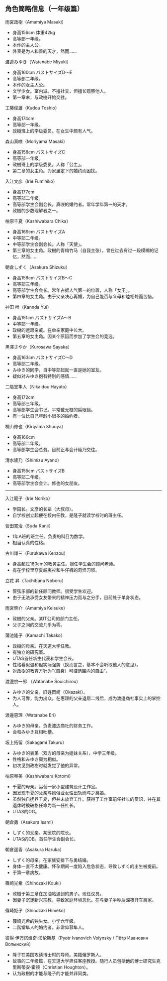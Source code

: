 ## 角色简略信息（一年级篇）

雨宮政樹（Amamiya Masaki）

* 身高156cm 体重42kg
* 高等部一年级。
* 本作的主人公。
* 外表是为人和善的天才，然而……

渡邊みゆき（Watanabe Miyuki）

* 身高160cm バストサイズD～E
* 高等部二年级。
* 本作的女主人公。
* 文学少女。室内派。不擅社交，但擅长观察他人。
* 第一章末，与政樹开始交往。

工藤俊雄（Kudou Toshio）

* 身高174cm
* 高等部一年级。
* 政樹班上的学级委员。在女生中颇有人气。

森山真咲（Moriyama Masaki）

* 身高158cm バストサイズC
* 高等部一年级。
* 政樹班上的学级委员。人称「公主」。
* 第二章的女主角。为家里定下的婚约而困扰。

入江文彦（Irie Fumihiko）

* 身高177cm
* 高等部二年级。
* 高等部学生会副会长。真咲的婚约者。常年学年第一的天才。
* 政樹的少数理解者之一。

柏原千夏（Kashiwabara Chika）

* 身高169cm バストサイズA
* 中等部二年级。
* 中等部学生会副会长。人称「天使」。
* 第三章的女主角。政樹的青梅竹马（自我主张）。曾在过去有过一段模糊的记忆，然而……

朝倉しずく（Asakura Shizuku）

* 身高158cm バストサイズB～C
* 高等部三年级。
* 高等部学生会会长。常年占据人气第一的位置，人称「女王」。
* 第四章的女主角。由于父亲决心再婚，为自己能否与义母和睦相处而苦恼。

神田 唯（Kannda Yui）

* 身高151cm バストサイズA～B
* 中等部一年级。
* 政樹的远房亲戚。在单亲家庭中长大。
* 第五章的女主角。因某个原因而参加了学生会的竞选。

黒澤さやか（Kurosawa Sayaka）

* 身高163cm バストサイズC～D
* 高等部二年级。
* みゆき的同学，自中等部起就一直是她的室友。
* 疑似对みゆき抱有特别的感情……

二階堂隼人（Nikaidou Hayato）

* 身高172cm
* 高等部三年级。
* 高等部学生会书记。平常戴无框的扁眼镜。
* 有一位比自己年龄小很多的婚约者。

桐山修也（Kiriyama Shuuya）

* 身高166cm
* 高等部二年级。
* 高等部学生会总务。目前正与会计綾乃交往。

清水綾乃（Shimizu Ayano）

* 身高155cm バストサイズB
* 高等部二年级。
* 高等部学生会会计。修也的女朋友。

***

入江範子（Irie Noriko）

* 学园长。文彦的长辈（大叔母）。
* 自学校创立起便在校内任教，是隆子就读学校时的班主任。

菅田寛治（Suda Kanji）

* 1年A班的班主任。负责的科目为数学。
* 相当认真的性格。

古川謙三（Furukawa Kenzou）

* 身高超过180cm的教务主任。担任学生会的顾问老师。
* 有在学校里穿夏威夷衫和牛仔裤的奇怪习惯。

立花 昇（Tachibana Noboru）

* 管弦乐部的新任顾问教师。很受学生欢迎。
* 由于无法承受女友带来的精神压力而与之分手，目前处于单身状态。

雨宮啓介（Amamiya Keisuke）

* 政樹的父亲。某IT公司的部门主任。
* 父子之间的交流几乎为零。

蒲池隆子（Kamachi Takako）

* 政樹的母亲。在天道大学任教。
* 有独立的研究室。
* UTAS首任新生代表和学生会长。
* 性格看似温和但实际强势（换而言之，基本不会听取他人的意见）。
* 对政樹的教育方针为“（自身）可控范围内的自由”。

渡邊宗一郎 （Watanabe Souichirou）

* みゆき的父亲，旧姓岡崎（Okazaki）。
* 为人可靠，能力出众。在惠理的父亲退居二线后，成为渡邊商社事实上的掌控人。

渡邊恵理（Watanabe Eri）

* みゆき的母亲，负责渡边商社的财务工作。
* 会和みゆき互相吐槽。

坂上拓留（Sakagami Takuru）

* みゆき的表弟（双方的母亲为姐妹关系），中学三年级。
* 性格和みゆき颇为相似。
* 初次见到政樹时就发觉了他的异常。

柏原琴美（Kashiwabara Kotomi）

* 千夏的母亲。运营一家小型建筑设计工作室。
* 因发现千夏的父亲与风俗业女性出轨而与之离婚。
* 虽然独自抚养千夏，但并未放弃工作。获得了工作室前任社长的赏识，并在其退休时被破格任命为新一任社长。
* UTAS的OG。

朝倉勇（Asakura Isami）

* しずく的父亲。某医院的院长。
* UTAS的OB。首任学生会副会长。

朝倉遥香（Asakura Haruka）

* しずく的母亲。在家族安排下与勇结婚。
* 身体一直不太健康。怀孕期间一度陷入危急状态，导致しずく的出生被提前。
* 于第一章病故。

篠崎光希（Shinozaki Kouki）

* 政樹于第三章在加油站遇到的男子。现任议员。
* 因妻子沉迷新兴宗教，导致家庭环境恶化。在与妻子争吵后深夜开车离家。

篠崎姫子（Shinozaki Himeko）

* 篠崎光希的独生女。小学六年级。
* 二階堂隼人的婚约者。非常仰慕隼人。

彼得·伊万诺维奇·沃伦斯基（Pyotr Ivanovich Volynsky / Пётр Иванович Волынский）

* 隆子在美国攻读博士时的导师。美籍俄罗斯人。
* 故事的二年级篇，在天道大学担任客座教授。随行人员包括他的博士研究生克里斯蒂安·霍顿（Christian Houghton）。
* 认为政樹的才能与隆子的才能并非同类。
